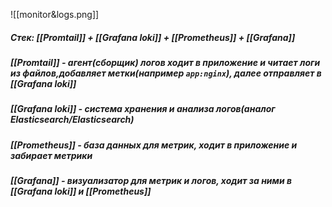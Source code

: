 ![[monitor&logs.png]]
##### *Стек: [[Promtail]] + [[Grafana loki]] + [[Prometheus]] + [[Grafana]]*

##### [[Promtail]] - агент(сборщик) логов ходит в приложение и читает логи из файлов,добавляет метки(например `app:nginx`), далее отправляет в [[Grafana loki]]
##### [[Grafana loki]] - система хранения и анализа  логов(аналог Elasticsearch/Elasticsearch)
##### [[Prometheus]] - база данных для метрик, ходит в приложение и забирает метрики
##### [[Grafana]] - визуализатор для метрик и логов, ходит за ними  в [[Grafana loki]] и [[Prometheus]]


